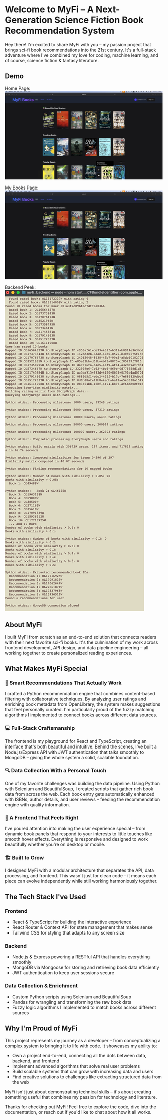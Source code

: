 # Welcome to MyFi – A Next-Generation Science Fiction Book Recommendation System

Hey there! I'm excited to share MyFi with you – my passion project that brings sci-fi book recommendations into the 21st century. It's a full-stack adventure where I've combined my love for coding, machine learning, and of course, science fiction & fantasy literature.

## Demo

Home Page:
![Home Page](screenshots/landing.jpeg)

My Books Page:
![About Me Page](screenshots/landing.jpeg)

Backend Peek:
![Backend](screenshots/backend_sneakpeek.png)


## About MyFi

I built MyFi from scratch as an end-to-end solution that connects readers with their next favorite sci-fi books. It's the culmination of my work across frontend development, API design, and data pipeline engineering – all working together to create personalized reading experiences.

## What Makes MyFi Special

### 🧠 Smart Recommendations That Actually Work
I crafted a Python recommendation engine that combines content-based filtering with collaborative techniques. By analyzing user ratings and enriching book metadata from OpenLibrary, the system makes suggestions that feel personally curated. I'm particularly proud of the fuzzy matching algorithms I implemented to connect books across different data sources.

### 💻 Full-Stack Craftsmanship
The frontend is my playground for React and TypeScript, creating an interface that's both beautiful and intuitive. Behind the scenes, I've built a Node.js/Express API with JWT authentication that talks smoothly to MongoDB – giving the whole system a solid, scalable foundation.

### 🔍 Data Collection With a Personal Touch
One of my favorite challenges was building the data pipeline. Using Python with Selenium and BeautifulSoup, I created scripts that gather rich book data from across the web. Each book entry gets automatically enhanced with ISBNs, author details, and user reviews – feeding the recommendation engine with quality information.

### 🎨 A Frontend That Feels Right
I've poured attention into making the user experience special – from dynamic book panels that respond to your interests to little touches like smooth hover effects. Everything is responsive and designed to work beautifully whether you're on desktop or mobile.

### 🏗️ Built to Grow
I designed MyFi with a modular architecture that separates the API, data processing, and frontend. This wasn't just for clean code – it means each piece can evolve independently while still working harmoniously together.

## The Tech Stack I've Used

### Frontend
- React & TypeScript for building the interactive experience
- React Router & Context API for state management that makes sense
- Tailwind CSS for styling that adapts to any screen size

### Backend
- Node.js & Express powering a RESTful API that handles everything smoothly
- MongoDB via Mongoose for storing and retrieving book data efficiently
- JWT authentication to keep user sessions secure

### Data Collection & Enrichment
- Custom Python scripts using Selenium and BeautifulSoup
- Pandas for wrangling and transforming the raw book data
- Fuzzy logic algorithms I implemented to match books across different sources

## Why I'm Proud of MyFi

This project represents my journey as a developer – from conceptualizing a complex system to bringing it to life with code. It showcases my ability to:

- Own a project end-to-end, connecting all the dots between data, backend, and frontend
- Implement advanced algorithms that solve real user problems
- Build scalable systems that can grow with increasing data and users
- Find creative solutions to challenges like extracting structured data from the web

MyFi isn't just about demonstrating technical skills – it's about creating something useful that combines my passion for technology and literature.

Thanks for checking out MyFi! Feel free to explore the code, dive into the documentation, or reach out if you'd like to chat about how it all works.